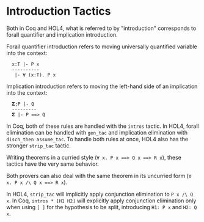 # Introduction Tactics

Both in Coq and HOL4, what is referred to by "introduction" corresponds to forall quantifier and implication introduction.

Forall quantifier introduction refers to moving universally quantified variable into the context:

```
  x:T |- P x
  ----------
   |- ∀ (x:T). P x
```

Implication introduction refers to moving the left-hand side of an implication into the context:

```
  𝚺;P |- Q
  ---------
  𝚺 |- P ==> Q
```

In Coq, both of these rules are handled with the `intros` tactic.
In HOL4, forall elimination can be handled with `gen_tac` and implication elimination with `disch_then assume_tac`.
To handle both rules at once, HOL4 also has the stronger `strip_tac` tactic.

Writing theorems in a curried style (`∀ x. P x ==> Q x ==> R x`), these tactics have the very same behavior.

Both provers can also deal with the same theorem in its uncurried form (`∀ x. P x /\ Q x ==> R x`).

In HOL4, `strip_tac` will implicitly apply conjunction elimination to `P x /\ Q x`.
In Coq, `intros * [H1 H2]` will explicitly apply conjunction elimination only when using `[ ]` for the hypothesis to be split, introducing `H1: P x` and `H2: Q x`.